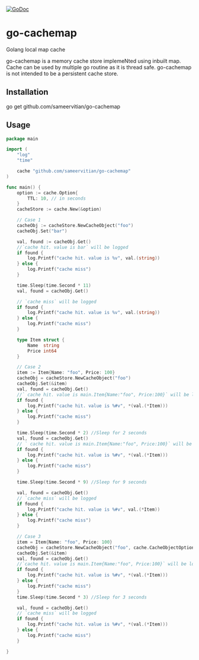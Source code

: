 [![GoDoc](https://godoc.org/github.com/sameervitian/go-cachemap?status.svg)](https://godoc.org/github.com/sameervitian/go-cachemap)
# go-cachemap
Golang local map cache

go-cachemap is a memory cache store implemeNted using inbuilt map. Cache can be used by multiple go routine as it is thread safe. go-cachemap is not intended to be a persistent cache store.


## Installation

go get github.com/sameervitian/go-cachemap

## Usage
```go
package main

import (
	"log"
	"time"

	cache "github.com/sameervitian/go-cachemap"
)

func main() {
	option := cache.Option{
		TTL: 10, // in seconds
	}
	cacheStore := cache.New(&option)

	// Case 1
	cacheObj := cacheStore.NewCacheObject("foo")
	cacheObj.Set("bar")

	val, found := cacheObj.Get()
	//`cache hit. value is bar` will be logged
	if found {
		log.Printf("cache hit. value is %v", val.(string))
	} else {
		log.Printf("cache miss")
	}

	time.Sleep(time.Second * 11)
	val, found = cacheObj.Get()

	// `cache miss` will be logged
	if found {
		log.Printf("cache hit. value is %v", val.(string))
	} else {
		log.Printf("cache miss")
	}

	type Item struct {
		Name  string
		Price int64
	}

	// Case 2
	item := Item{Name: "foo", Price: 100}
	cacheObj = cacheStore.NewCacheObject("foo")
	cacheObj.Set(&item)
	val, found = cacheObj.Get()
	//` cache hit. value is main.Item{Name:"foo", Price:100}` will be logged
	if found {
		log.Printf("cache hit. value is %#v", *(val.(*Item)))
	} else {
		log.Printf("cache miss")
	}

	time.Sleep(time.Second * 2) //Sleep for 2 seconds
	val, found = cacheObj.Get()
	// ` cache hit. value is main.Item{Name:"foo", Price:100}` will be logged
	if found {
		log.Printf("cache hit. value is %#v", *(val.(*Item)))
	} else {
		log.Printf("cache miss")
	}

	time.Sleep(time.Second * 9) //Sleep for 9 seconds

	val, found = cacheObj.Get()
	// `cache miss` will be logged
	if found {
		log.Printf("cache hit. value is %#v", val.(*Item))
	} else {
		log.Printf("cache miss")
	}

	// Case 3
	item = Item{Name: "foo", Price: 100}
	cacheObj = cacheStore.NewCacheObject("foo", cache.CacheObjectOption{TTL: 2}) // overriding ttl to 2 seconds
	cacheObj.Set(&item)
	val, found = cacheObj.Get()
	//`cache hit. value is main.Item{Name:"foo", Price:100}` will be logged
	if found {
		log.Printf("cache hit. value is %#v", *(val.(*Item)))
	} else {
		log.Printf("cache miss")
	}
	time.Sleep(time.Second * 3) //Sleep for 3 seconds

	val, found = cacheObj.Get()
	// `cache miss` will be logged
	if found {
		log.Printf("cache hit. value is %#v", *(val.(*Item)))
	} else {
		log.Printf("cache miss")
	}

}
```
